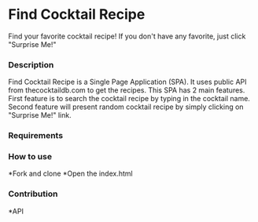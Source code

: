 # Find Cocktail Recipe 

Find your favorite cocktail recipe! 
If you don't have any favorite, just click "Surprise Me!"

### Description

Find Cocktail Recipe is a Single Page Application (SPA). It uses public API from thecocktaildb.com to get the recipes. This SPA has 2 main features. First feature is to search the cocktail recipe by typing in the cocktail name. Second feature will present random cocktail recipe by simply clicking on "Surprise Me!" link.

### Requirements


### How to use
*Fork and clone
*Open the index.html


### Contribution
*API

